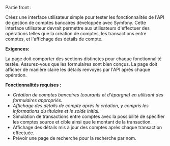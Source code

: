 Partie front :

Créez une interface utilisateur simple pour tester les fonctionnalités de l'API de gestion de comptes bancaires développée avec Symfony.
Cette interface utilisateur devrait permettre aux utilisateurs d'effectuer des opérations telles que la création de comptes, les transactions entre comptes, et l'affichage des détails de compte.

**Exigences:**

La page doit comporter des sections distinctes pour chaque fonctionnalité testée.
Assurez-vous que les formulaires sont bien conçus.
La page doit afficher de manière claire les détails renvoyés par l'API après chaque opération.

**Fonctionnalités requises :**

- _Création de comptes bancaires (courants et d'épargne) en utilisant des formulaires appropriés._
- _Affichage des détails de compte après la création, y compris les informations du titulaire et le solde initial._
- Simulation de transactions entre comptes avec la possibilité de spécifier les comptes source et cible ainsi que le montant de la transaction.
- Affichage des détails mis à jour des comptes après chaque transaction effectuée.
- Prévoir une page de recherche pour la recherche par nom.